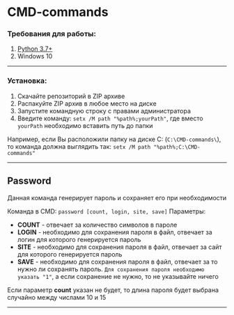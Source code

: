 # CMD-commands
### Требования для работы:
1. [Python 3.7+](https://www.python.org/downloads/)
2. Windows 10
____
### Установка:
1. Скачайте репозиторий в ZIP архиве
2. Распакуйте ZIP архив в любое место на диске
3. Запустите командную строку с правами администратора
4. Введите команду: `setx /M path "%path%;yourPath"`, где вместо `yourPath` необходимо вставить путь до папки

Например, если Вы расположили папку на диске C: (`C:\CMD-commands\`), то команда должна выглядить так: `setx /M path "%path%;C:\CMD-commands"`
____
## Password
Данная команда генерирует пароль и сохраняет его при необходимости

Команда в CMD: `password [count, login, site, save]`
Параметры:
* **COUNT** - отвечает за количество символов в пароле
* **LOGIN** - необходимо для сохранения пароля в файл, отвечает за логин для которого генерируется пароль
* **SITE** - необходимо для сохранения пароля в файл, отвечает за сайт для которого генерируется пароль
* **SAVE** - необходимо для сохранения пароля в файл, отвечает за то нужно ли сохранять пароль. `Для сохранения пароля необходимо указать "1"`, а если сохранение
не нужно, то не указывайте ничего

Если параметр **count** указан не будет, то длина пароля будет выбрана случайно между числами 10 и 15
____
